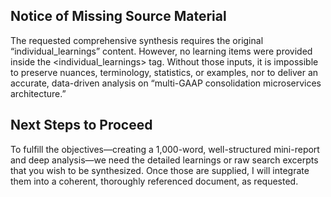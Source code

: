 ## Notice of Missing Source Material
The requested comprehensive synthesis requires the original “individual_learnings” content. However, no learning items were provided inside the <individual_learnings> tag. Without those inputs, it is impossible to preserve nuances, terminology, statistics, or examples, nor to deliver an accurate, data-driven analysis on “multi-GAAP consolidation microservices architecture.”

## Next Steps to Proceed
To fulfill the objectives—creating a 1,000-word, well-structured mini-report and deep analysis—we need the detailed learnings or raw search excerpts that you wish to be synthesized. Once those are supplied, I will integrate them into a coherent, thoroughly referenced document, as requested.
